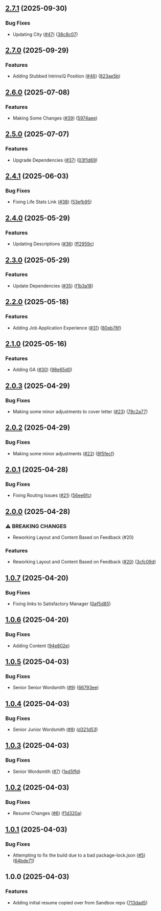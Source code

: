 ## [2.7.1](https://github.com/incutonez/jefharkay/compare/v2.7.0...v2.7.1) (2025-09-30)

### Bug Fixes

* Updating City ([#47](https://github.com/incutonez/jefharkay/issues/47)) ([38c8c07](https://github.com/incutonez/jefharkay/commit/38c8c072aa7ed4379cf9ce5463ad348353f9b103))

## [2.7.0](https://github.com/incutonez/jefharkay/compare/v2.6.0...v2.7.0) (2025-09-29)

### Features

* Adding Stubbed IntrinsiQ Position ([#46](https://github.com/incutonez/jefharkay/issues/46)) ([823ae5b](https://github.com/incutonez/jefharkay/commit/823ae5beabb2f139c29a2222e5fba4cbfa02a384))

## [2.6.0](https://github.com/incutonez/jefharkay/compare/v2.5.0...v2.6.0) (2025-07-08)

### Features

* Making Some Changes ([#39](https://github.com/incutonez/jefharkay/issues/39)) ([5974aee](https://github.com/incutonez/jefharkay/commit/5974aee594ddfbe4f92d27c703c796e7eb90cd11))

## [2.5.0](https://github.com/incutonez/jefharkay/compare/v2.4.1...v2.5.0) (2025-07-07)

### Features

* Upgrade Dependencies ([#37](https://github.com/incutonez/jefharkay/issues/37)) ([03f1d69](https://github.com/incutonez/jefharkay/commit/03f1d691b05dc62af6e7529541e9401b463b2e9e))

## [2.4.1](https://github.com/incutonez/jefharkay/compare/v2.4.0...v2.4.1) (2025-06-03)

### Bug Fixes

* Fixing Life Stats Link ([#38](https://github.com/incutonez/jefharkay/issues/38)) ([53efb95](https://github.com/incutonez/jefharkay/commit/53efb958aa9eefdb49c586e564da915d5a978805))

## [2.4.0](https://github.com/incutonez/jefharkay/compare/v2.3.0...v2.4.0) (2025-05-29)

### Features

* Updating Descriptions ([#36](https://github.com/incutonez/jefharkay/issues/36)) ([ff2959c](https://github.com/incutonez/jefharkay/commit/ff2959cc53c53c6e34658a97a5d3d8ef9acaf527))

## [2.3.0](https://github.com/incutonez/jefharkay/compare/v2.2.0...v2.3.0) (2025-05-29)

### Features

* Update Dependencies ([#35](https://github.com/incutonez/jefharkay/issues/35)) ([f1b3a18](https://github.com/incutonez/jefharkay/commit/f1b3a18d379f8795bd648069fe692a22069fe68f))

## [2.2.0](https://github.com/incutonez/jefharkay/compare/v2.1.0...v2.2.0) (2025-05-18)

### Features

* Adding Job Application Experience ([#31](https://github.com/incutonez/jefharkay/issues/31)) ([80eb76f](https://github.com/incutonez/jefharkay/commit/80eb76f5b01644da9d796855c5df7da0d531f7ec))

## [2.1.0](https://github.com/incutonez/jefharkay/compare/v2.0.3...v2.1.0) (2025-05-16)

### Features

* Adding GA ([#30](https://github.com/incutonez/jefharkay/issues/30)) ([98e65d0](https://github.com/incutonez/jefharkay/commit/98e65d04a25b6ad74d904b91d11a9c4847a32d06))

## [2.0.3](https://github.com/incutonez/jefharkay/compare/v2.0.2...v2.0.3) (2025-04-29)

### Bug Fixes

* Making some minor adjustments to cover letter ([#23](https://github.com/incutonez/jefharkay/issues/23)) ([78c2a77](https://github.com/incutonez/jefharkay/commit/78c2a77aeb7952c3fdaa4328199c689b132ee040))

## [2.0.2](https://github.com/incutonez/jefharkay/compare/v2.0.1...v2.0.2) (2025-04-29)

### Bug Fixes

* Making some minor adjustments ([#22](https://github.com/incutonez/jefharkay/issues/22)) ([8f5fecf](https://github.com/incutonez/jefharkay/commit/8f5fecf65d7d6ef35279a2f60ed1cf1a8ecae128))

## [2.0.1](https://github.com/incutonez/jefharkay/compare/v2.0.0...v2.0.1) (2025-04-28)

### Bug Fixes

* Fixing Routing Issues ([#21](https://github.com/incutonez/jefharkay/issues/21)) ([56ee6fc](https://github.com/incutonez/jefharkay/commit/56ee6fc0666c2e51e2c1b6614b166b25ca8fbfd8))

## [2.0.0](https://github.com/incutonez/jefharkay/compare/v1.0.7...v2.0.0) (2025-04-28)

### ⚠ BREAKING CHANGES

* Reworking Layout and Content Based on Feedback (#20)

### Features

* Reworking Layout and Content Based on Feedback ([#20](https://github.com/incutonez/jefharkay/issues/20)) ([3cfc09d](https://github.com/incutonez/jefharkay/commit/3cfc09d93def60f7826c5f7cdec318023665dee4))

## [1.0.7](https://github.com/incutonez/jefharkay/compare/v1.0.6...v1.0.7) (2025-04-20)

### Bug Fixes

* Fixing links to Satisfactory Manager ([0af5d85](https://github.com/incutonez/jefharkay/commit/0af5d855866cb9a3d14dc4e5280be3abf343a988))

## [1.0.6](https://github.com/incutonez/jefharkay/compare/v1.0.5...v1.0.6) (2025-04-20)

### Bug Fixes

* Adding Content ([94e802e](https://github.com/incutonez/jefharkay/commit/94e802e80934163a12c16a61ae42fdfe5cf4eb24))

## [1.0.5](https://github.com/incutonez/jefharkay/compare/v1.0.4...v1.0.5) (2025-04-03)

### Bug Fixes

* Senior Senior Wordsmith ([#9](https://github.com/incutonez/jefharkay/issues/9)) ([66793ee](https://github.com/incutonez/jefharkay/commit/66793ee8fc8b6042cb50ca4eb49da25055a26628))

## [1.0.4](https://github.com/incutonez/jefharkay/compare/v1.0.3...v1.0.4) (2025-04-03)

### Bug Fixes

* Senior Junior Wordsmith ([#8](https://github.com/incutonez/jefharkay/issues/8)) ([d321d53](https://github.com/incutonez/jefharkay/commit/d321d533f9e34ff677d57cc04fa00e724156d3c6))

## [1.0.3](https://github.com/incutonez/jefharkay/compare/v1.0.2...v1.0.3) (2025-04-03)

### Bug Fixes

* Senior Wordsmith ([#7](https://github.com/incutonez/jefharkay/issues/7)) ([1ed5ffd](https://github.com/incutonez/jefharkay/commit/1ed5ffd2abbc3a62f90e47ab64d4c2d5362f7d86))

## [1.0.2](https://github.com/incutonez/jefharkay/compare/v1.0.1...v1.0.2) (2025-04-03)

### Bug Fixes

* Resume Changes ([#6](https://github.com/incutonez/jefharkay/issues/6)) ([f1d320a](https://github.com/incutonez/jefharkay/commit/f1d320ac90b39b1e9ede3d617f92e7fa3bb5f75e))

## [1.0.1](https://github.com/incutonez/jefharkay/compare/v1.0.0...v1.0.1) (2025-04-03)

### Bug Fixes

* Attempting to fix the build due to a bad package-lock.json ([#5](https://github.com/incutonez/jefharkay/issues/5)) ([64bde71](https://github.com/incutonez/jefharkay/commit/64bde7152b12e5fac595274a05d6d77c3397d2d4))

## 1.0.0 (2025-04-03)

### Features

* Adding initial resume copied over from Sandbox repo ([713dad5](https://github.com/incutonez/jefharkay/commit/713dad55cdf86cded5ce58e574403f9a2c871855))
